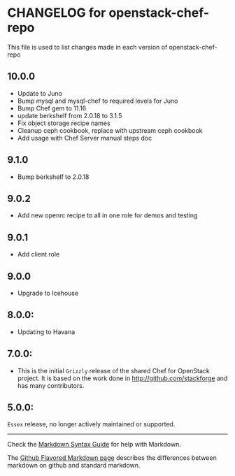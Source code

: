 # CHANGELOG for openstack-chef-repo

This file is used to list changes made in each version of openstack-chef-repo
## 10.0.0
* Update to Juno
* Bump mysql and mysql-chef to required levels for Juno
* Bump Chef gem to 11.16
* update berkshelf from 2.0.18 to 3.1.5
* Fix object storage recipe names
* Cleanup ceph cookbook, replace with upstream ceph cookbook
* Add usage with Chef Server manual steps doc

## 9.1.0
* Bump berkshelf to 2.0.18

## 9.0.2
* Add new openrc recipe to all in one role for demos and testing

## 9.0.1
* Add client role

## 9.0.0
* Upgrade to Icehouse

## 8.0.0:

* Updating to Havana

## 7.0.0:

* This is the initial `Grizzly` release of the shared Chef for OpenStack project. It is based on the work done in http://github.com/stackforge and has many contributors.

## 5.0.0:

`Essex` release, no longer actively maintained or supported.

- - -
Check the [Markdown Syntax Guide](http://daringfireball.net/projects/markdown/syntax) for help with Markdown.

The [Github Flavored Markdown page](http://github.github.com/github-flavored-markdown/) describes the differences between markdown on github and standard markdown.
